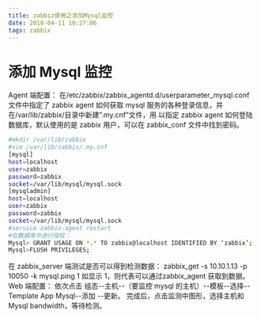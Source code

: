 ```yaml
---
title: zabbiz使用之添加Mysql监控
date: 2018-04-11 10:27:06
tags: zabbix
---
```


# 添加 Mysql 监控

Agent 端配置：
在/etc/zabbix/zabbix_agentd.d/userparameter_mysql.conf 文件中指定了 zabbix agent
如何获取 mysql 服务的各种登录信息，并在/var/lib/zabbix/目录中新建”.my.cnf”文件，用
以指定 zabbix agent 如何登陆数据库，默认使用的是 zabbix 用户，可以在 zabbix_conf
文件中找到密码。

```bash
#mkdir /var/lib/zabbix
#vim /var/lib/zabbix/.my.cnf
[mysql]
host=localhost
user=zabbix
password=zabbix
socket=/var/lib/mysql/mysql.sock
[mysqladmin]
host=localhost
user=zabbix
password=zabbix
socket=/var/lib/mysql/mysql.sock
#service zabbix-agent restart
#在数据库中进行授权：
Mysql> GRANT USAGE ON *.* TO zabbix@localhost IDENTIFIED BY ‘zabbix’;
Mysql>FLUSH PRIVILEGES;
```

在 zabbix_server 端测试是否可以得到检测数据：
zabbix_get -s 10.10.1.13 -p 10050 -k mysql.ping
1
如显示 1，则代表可以通过zabbix_agent 获取到数据。
Web 端配置：
依次点击 组态--主机--（要监控 mysql 的主机）--模板--选择--Template App Mysql--添加
--更新。
完成后，点击监测中图形，选择主机和 Mysql bandwidth，等待检测。